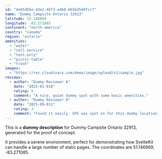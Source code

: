 ```yaml
---
id: "4e65db5e-d3e2-4bf3-a468-b65bd540fcc7"
name: "Dummy Campsite Ontario 32913"
latitude: 51.146869
longitude: -83.271085
continent: "north-america"
country: "canada"
region: "ontario"
amenities:
  - "water"
  - "cell-service"
  - "tent-only"
  - "picnic-table"
  - "trash"
images:
  - "https://res.cloudinary.com/demo/image/upload/v1/sample.jpg"
reviews:
  - author: "Dummy Reviewer A"
    date: "2025-01-018"
    rating: 5
    comment: "A nice, quiet dummy spot with some basic amenities."
  - author: "Dummy Reviewer B"
    date: "2025-09-011"
    rating: 3
    comment: "Found it easily. GPS was spot on for this dummy location."
---
```


This is a **dummy description** for Dummy Campsite Ontario 32913, generated for the proof of concept.

It provides a serene environment, perfect for demonstrating how SvelteKit can handle a large number of static pages. The coordinates are 51.146869, -83.271085.
